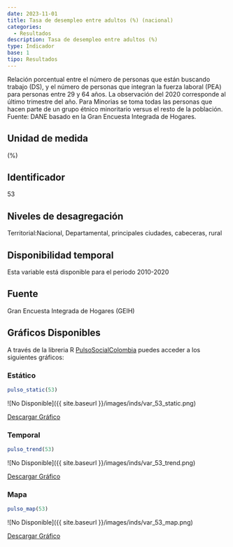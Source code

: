 ```yaml
---
date: 2023-11-01
title: Tasa de desempleo entre adultos (%) (nacional)
categories:
  - Resultados
description: Tasa de desempleo entre adultos (%)
type: Indicador
base: 1
tipo: Resultados
--- 
```


Relación porcentual entre el número de personas que están
buscando trabajo (DS), y el número de personas que integran la fuerza laboral (PEA) para personas entre 29 y 64 años. La observación del 2020 corresponde al último trimestre del año. Para Minorias se toma todas las personas que hacen parte de un grupo étnico minoritario versus el resto de la población.
Fuente: DANE basado en la Gran Encuesta Integrada de Hogares.

## Unidad de medida
(%)

## Identificador
53

## Niveles de desagregación
Territorial:Nacional, Departamental, principales ciudades, cabeceras, rural

## Disponibilidad temporal
Esta variable está disponible para el periodo 2010-2020

## Fuente
Gran Encuesta Integrada de Hogares (GEIH)

## Gráficos Disponibles

A través de la libreria R [PulsoSocialColombia](https://github.com/pulsosocialcolombia/PulsoSocialColombia) puedes acceder a los siguientes gráficos:

### Estático

``` R
pulso_static(53)
```

![No Disponible]({{ site.baseurl }}/images/inds/var_53_static.png)

<a href='{{ site.baseurl }}/images/inds/var_53_static.png'>Descargar Gráfico</a>

### Temporal

``` R
pulso_trend(53)
```

![No Disponible]({{ site.baseurl }}/images/inds/var_53_trend.png)

<a href='{{ site.baseurl }}/images/inds/var_53_trend.png'>Descargar Gráfico</a>

### Mapa

``` R
pulso_map(53)
```

![No Disponible]({{ site.baseurl }}/images/inds/var_53_map.png)

<a href='{{ site.baseurl }}/images/inds/var_53_map.png'>Descargar Gráfico</a>